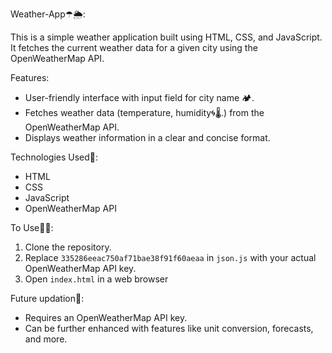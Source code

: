Weather-App☂🌦:

This is a simple weather application built using HTML, CSS, and JavaScript. It fetches the current weather data for a given city using the OpenWeatherMap API.

Features:

* User-friendly interface with input field for city name 🏕.
* Fetches weather data (temperature, humidity🌀🌡.) from the OpenWeatherMap API.
* Displays weather information in a clear and concise format.

Technologies Used📝:

* HTML
* CSS
* JavaScript
* OpenWeatherMap API

To Use👩‍💻:

1. Clone the repository.
2. Replace `335286eeac750af71bae38f91f60aeaa` in `json.js` with your actual OpenWeatherMap API key.
3. Open `index.html` in a web browser

Future updation🔮:

- Requires an OpenWeatherMap API key.
- Can be further enhanced with features like unit conversion, forecasts, and more.
